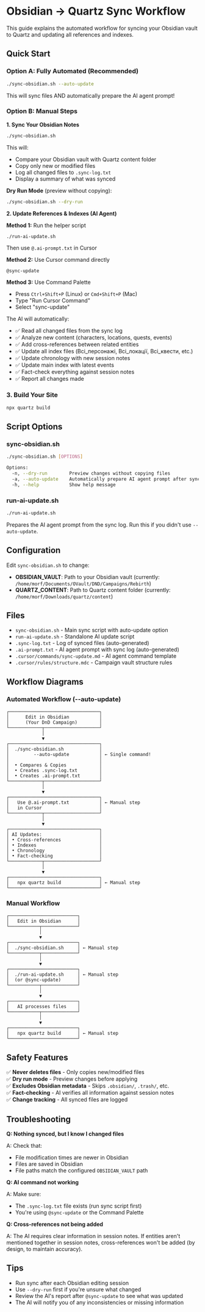 # Obsidian → Quartz Sync Workflow

This guide explains the automated workflow for syncing your Obsidian vault to Quartz and updating all references and indexes.

## Quick Start

### Option A: Fully Automated (Recommended)
```bash
./sync-obsidian.sh --auto-update
```
This will sync files AND automatically prepare the AI agent prompt!

### Option B: Manual Steps

**1. Sync Your Obsidian Notes**
```bash
./sync-obsidian.sh
```

This will:
- Compare your Obsidian vault with Quartz content folder
- Copy only new or modified files
- Log all changed files to `.sync-log.txt`
- Display a summary of what was synced

**Dry Run Mode** (preview without copying):
```bash
./sync-obsidian.sh --dry-run
```

**2. Update References & Indexes (AI Agent)**

**Method 1:** Run the helper script
```bash
./run-ai-update.sh
```
Then use `@.ai-prompt.txt` in Cursor

**Method 2:** Use Cursor command directly
```
@sync-update
```

**Method 3:** Use Command Palette
- Press `Ctrl+Shift+P` (Linux) or `Cmd+Shift+P` (Mac)
- Type "Run Cursor Command"
- Select "sync-update"

The AI will automatically:
- ✅ Read all changed files from the sync log
- ✅ Analyze new content (characters, locations, quests, events)
- ✅ Add cross-references between related entities
- ✅ Update all index files (Всі_персонажі, Всі_локації, Всі_квести, etc.)
- ✅ Update chronology with new session notes
- ✅ Update main index with latest events
- ✅ Fact-check everything against session notes
- ✅ Report all changes made

### 3. Build Your Site
```bash
npx quartz build
```

## Script Options

### sync-obsidian.sh
```bash
./sync-obsidian.sh [OPTIONS]

Options:
  -n, --dry-run        Preview changes without copying files
  -a, --auto-update    Automatically prepare AI agent prompt after sync
  -h, --help           Show help message
```

### run-ai-update.sh
```bash
./run-ai-update.sh
```
Prepares the AI agent prompt from the sync log. Run this if you didn't use `--auto-update`.

## Configuration

Edit `sync-obsidian.sh` to change:
- **OBSIDIAN_VAULT**: Path to your Obsidian vault (currently: `/home/morf/Documents/OVault/DND/Campaigns/Rebirth`)
- **QUARTZ_CONTENT**: Path to Quartz content folder (currently: `/home/morf/Downloads/quartz/content`)

## Files

- `sync-obsidian.sh` - Main sync script with auto-update option
- `run-ai-update.sh` - Standalone AI update script
- `.sync-log.txt` - Log of synced files (auto-generated)
- `.ai-prompt.txt` - AI agent prompt with sync log (auto-generated)
- `.cursor/commands/sync-update.md` - AI agent command template
- `.cursor/rules/structure.mdc` - Campaign vault structure rules

## Workflow Diagrams

### Automated Workflow (--auto-update)
```
┌─────────────────────────────────┐
│      Edit in Obsidian           │
│      (Your DnD Campaign)        │
└────────────┬────────────────────┘
             │
             ▼
┌─────────────────────────────────┐
│  ./sync-obsidian.sh             │
│         --auto-update           │ ← Single command!
│                                 │
│  • Compares & Copies            │
│  • Creates .sync-log.txt        │
│  • Creates .ai-prompt.txt       │
└────────────┬────────────────────┘
             │
             ▼
┌─────────────────────────────────┐
│   Use @.ai-prompt.txt           │ ← Manual step
│   in Cursor                     │
└────────────┬────────────────────┘
             │
             ▼
┌─────────────────────────────────┐
│ AI Updates:                     │
│ • Cross-references              │
│ • Indexes                       │
│ • Chronology                    │
│ • Fact-checking                 │
└────────────┬────────────────────┘
             │
             ▼
┌─────────────────────────────────┐
│   npx quartz build              │ ← Manual step
└─────────────────────────────────┘
```

### Manual Workflow
```
┌─────────────────────────┐
│   Edit in Obsidian      │
└───────────┬─────────────┘
            │
            ▼
┌─────────────────────────┐
│  ./sync-obsidian.sh     │ ← Manual step
└───────────┬─────────────┘
            │
            ▼
┌─────────────────────────┐
│  ./run-ai-update.sh     │ ← Manual step
│  (or @sync-update)      │
└───────────┬─────────────┘
            │
            ▼
┌─────────────────────────┐
│   AI processes files    │
└───────────┬─────────────┘
            │
            ▼
┌─────────────────────────┐
│   npx quartz build      │ ← Manual step
└─────────────────────────┘
```

## Safety Features

✅ **Never deletes files** - Only copies new/modified files  
✅ **Dry run mode** - Preview changes before applying  
✅ **Excludes Obsidian metadata** - Skips `.obsidian/`, `.trash/`, etc.  
✅ **Fact-checking** - AI verifies all information against session notes  
✅ **Change tracking** - All synced files are logged  

## Troubleshooting

**Q: Nothing synced, but I know I changed files**

A: Check that:
- File modification times are newer in Obsidian
- Files are saved in Obsidian
- File paths match the configured `OBSIDIAN_VAULT` path

**Q: AI command not working**

A: Make sure:
- The `.sync-log.txt` file exists (run sync script first)
- You're using `@sync-update` or the Command Palette

**Q: Cross-references not being added**

A: The AI requires clear information in session notes. If entities aren't mentioned together in session notes, cross-references won't be added (by design, to maintain accuracy).

## Tips

- Run sync after each Obsidian editing session
- Use `--dry-run` first if you're unsure what changed
- Review the AI's report after `@sync-update` to see what was updated
- The AI will notify you of any inconsistencies or missing information

